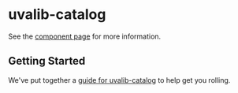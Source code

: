 # uvalib-catalog

See the [component page](http://uvalib-components.github.io/uvalib-catalog) for more information.

## Getting Started

We've put together a [guide for uvalib-catalog](http://www.polymer-project.org/docs/start/reusableelements.html) to help get you rolling.
